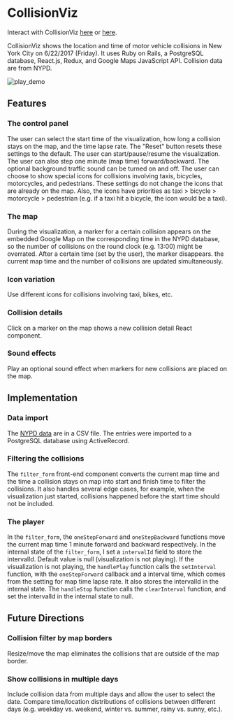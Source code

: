 # CollisionViz
Interact with CollisionViz [here](https://collisionviz.davidfeng.us/) or [here](https://collisionviz.herokuapp.com/).

CollisionViz shows the location and time of motor vehicle collisions in New York City on 6/22/2017 (Friday). It uses Ruby on Rails, a PostgreSQL database, React.js, Redux, and Google Maps JavaScript API. Collision data are from NYPD.

![play_demo](play_demo.gif)

## Features
### The control panel
The user can select the start time of the visualization, how long a collision stays on the map, and the time lapse rate. The "Reset" button resets these settings to the default.
The user can start/pause/resume the visualization. The user can also step one minute (map time) forward/backward. The optional background traffic sound can be turned on and off.
The user can choose to show special icons for collisions involving taxis, bicycles, motorcycles, and pedestrians. These settings do not change the icons that are already on the map. Also, the icons have priorities as taxi > bicycle > motorcycle > pedestrian (e.g. if a taxi hit a bicycle, the icon would be a taxi).

### The map
During the visualization, a marker for a certain collision appears on the embedded Google Map on the corresponding time in the NYPD database, so the number of collisions on the round clock (e.g. 13:00) might be overrated. After a certain time (set by the user), the marker disappears. the current map time and the number of collisions are updated simultaneously.

### Icon variation
Use different icons for collisions involving taxi, bikes, etc.

### Collision details
Click on a marker on the map shows a new collision detail React component.

### Sound effects
Play an optional sound effect when markers for new collisions are placed on the map.


## Implementation

### Data import
The [NYPD data][data_link] are in a CSV file. The entries were imported to a PostgreSQL database using ActiveRecord.

[data_link]: https://data.cityofnewyork.us/Public-Safety/NYPD-Motor-Vehicle-Collisions/h9gi-nx95

### Filtering the collisions
The `filter_form` front-end component converts the current map time and the time a collision stays on map into start and finish time to filter the collisions. It also handles several edge cases, for example, when the visualization just started, collisions happened before the start time should not be included.

### The player
In the `filter_form`, the `oneStepForward` and `oneStepBackward` functions move the current map time 1 minute forward and backward respectively.
In the internal state of the `filter_form`, I set a `intervalId` field to store the intervalId. Default value is null (visualization is not playing).
If the visualization is not playing, the `handlePlay` function calls the `setInterval` function, with the `oneStepForward` callback and a interval time, which comes from the setting for map time lapse rate. It also stores the intervalId in the internal state.
The `handleStop` function calls the `clearInterval` function, and set the intervalId in the internal state to null.

## Future Directions

### Collision filter by map borders
Resize/move the map eliminates the collisions that are outside of the map border.

### Show collisions in multiple days
Include collision data from multiple days and allow the user to select the date. Compare time/location distributions of collisions between different days (e.g. weekday vs. weekend, winter vs. summer, rainy vs. sunny, etc.).

